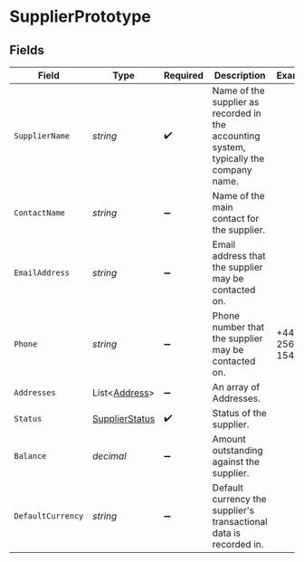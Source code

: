 # SupplierPrototype


## Fields

| Field                                                                                  | Type                                                                                   | Required                                                                               | Description                                                                            | Example                                                                                |
| -------------------------------------------------------------------------------------- | -------------------------------------------------------------------------------------- | -------------------------------------------------------------------------------------- | -------------------------------------------------------------------------------------- | -------------------------------------------------------------------------------------- |
| `SupplierName`                                                                         | *string*                                                                               | :heavy_check_mark:                                                                     | Name of the supplier as recorded in the accounting system, typically the company name. |                                                                                        |
| `ContactName`                                                                          | *string*                                                                               | :heavy_minus_sign:                                                                     | Name of the main contact for the supplier.                                             |                                                                                        |
| `EmailAddress`                                                                         | *string*                                                                               | :heavy_minus_sign:                                                                     | Email address that the supplier may be contacted on.                                   |                                                                                        |
| `Phone`                                                                                | *string*                                                                               | :heavy_minus_sign:                                                                     | Phone number that the supplier may be contacted on.                                    | +44 25691 154789                                                                       |
| `Addresses`                                                                            | List<[Address](../../Models/Components/Address.md)>                                    | :heavy_minus_sign:                                                                     | An array of Addresses.                                                                 |                                                                                        |
| `Status`                                                                               | [SupplierStatus](../../Models/Components/SupplierStatus.md)                            | :heavy_check_mark:                                                                     | Status of the supplier.                                                                |                                                                                        |
| `Balance`                                                                              | *decimal*                                                                              | :heavy_minus_sign:                                                                     | Amount outstanding against the supplier.                                               |                                                                                        |
| `DefaultCurrency`                                                                      | *string*                                                                               | :heavy_minus_sign:                                                                     | Default currency the supplier's transactional data is recorded in.                     |                                                                                        |
